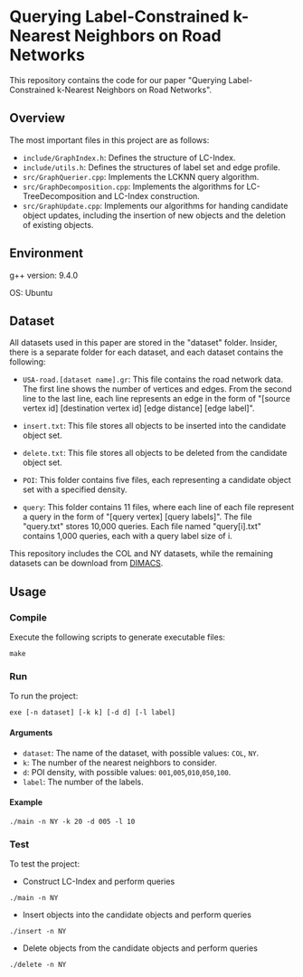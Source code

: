 # Querying Label-Constrained k-Nearest Neighbors on Road Networks

This repository contains the code for our paper "Querying Label-Constrained k-Nearest Neighbors on Road Networks".

## Overview

The most important files in this project are as follows:

-   `include/GraphIndex.h`: Defines the structure of LC-Index.
-   `include/utils.h`: Defines the structures of label set and edge profile.
-   `src/GraphQuerier.cpp`: Implements the LCKNN query algorithm.
-   `src/GraphDecomposition.cpp`: Implements the algorithms for LC-TreeDecomposition and LC-Index construction.
-   `src/GraphUpdate.cpp`: Implements our algorithms for handing candidate object updates, including the insertion of new objects and the deletion of existing objects.

## Environment

g++ version: 9.4.0

OS: Ubuntu

## Dataset

All datasets used in this paper are stored in the "dataset" folder. Insider, there is a separate folder for each dataset, and each dataset contains the following:

-   `USA-road.[dataset name].gr`: This file contains the road network data. The first line shows the number of vertices and edges. From the second line to the last line, each line represents an edge in the form of "[source vertex id] [destination vertex id] [edge distance] [edge label]".

-   `insert.txt`: This file stores all objects to be inserted into the candidate object set.

-   `delete.txt`: This file stores all objects to be deleted from the candidate object set.

-   `POI`: This folder contains five files, each representing a candidate object set with a specified density.

-   `query`: This folder contains 11 files, where each line of each file represent a query in the form of "[query vertex] [query labels]". The file "query.txt" stores 10,000 queries. Each file named "query[i].txt" contains 1,000 queries, each with a query label size of i.

This repository includes the COL and NY datasets, while the remaining datasets can be download from [DIMACS](http://www.diag.uniroma1.it/~challenge9/download.shtml).

## Usage

### Compile

Execute the following scripts to generate executable files:

```
make
```

### Run

To run the project:

```
exe [-n dataset] [-k k] [-d d] [-l label]
```

#### Arguments

-   `dataset`: The name of the dataset, with possible values: `COL`, `NY`.
-   `k`: The number of the nearest neighbors to consider.
-   `d`: POI density, with possible values: `001`,`005`,`010`,`050`,`100`.
-   `label`: The number of the labels.

#### Example

```
./main -n NY -k 20 -d 005 -l 10
```

### Test

To test the project:

-   Construct LC-Index and perform queries

```
./main -n NY
```

-   Insert objects into the candidate objects and perform queries

```
./insert -n NY
```

-   Delete objects from the candidate objects and perform queries

```
./delete -n NY
```
